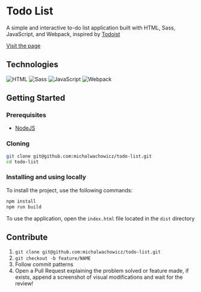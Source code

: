 # Todo List

A simple and interactive to-do list application built with HTML, Sass, JavaScript, and Webpack, inspired by [Todoist](https://todoist.com/)

[Visit the page](https://michalwachowicz.github.io/todo-list/)

## Technologies

![HTML](https://img.shields.io/badge/-HTML-000.svg?logo=html5)
![Sass](https://img.shields.io/badge/-Sass-000?logo=sass)
![JavaScript](https://img.shields.io/badge/-JavaScript-000?&logo=JavaScript)
![Webpack](https://img.shields.io/badge/-Webpack-000?logo=webpack)

## Getting Started

### Prerequisites
- [NodeJS](https://nodejs.org/en)

### Cloning

```bash
git clone git@github.com:michalwachowicz/todo-list.git
cd todo-list
```

### Installing and using locally

To install the project, use the following commands:

```bash
npm install
npm run build
```

To use the application, open the `index.html` file located in the `dist` directory

## Contribute

1. `git clone git@github.com:michalwachowicz/todo-list.git`
2. `git checkout -b feature/NAME`
3. Follow commit patterns
4. Open a Pull Request explaining the problem solved or feature made, if exists, append a screenshot of visual modifications and wait for the review!

